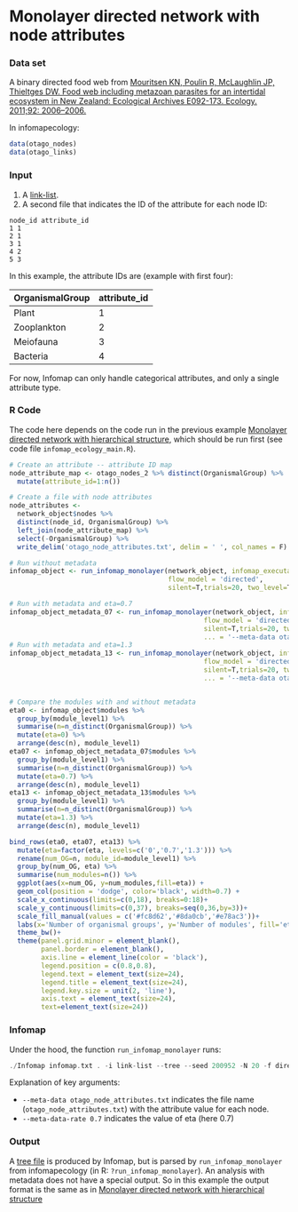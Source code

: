 # Monolayer directed network with node attributes

### Data set
A binary directed food web from [Mouritsen KN, Poulin R, McLaughlin JP, Thieltges DW. Food web including metazoan parasites for an intertidal ecosystem in New Zealand: Ecological Archives E092-173. Ecology. 2011;92: 2006–2006.](https://esajournals-onlinelibrary-wiley-com.ezproxy.bgu.ac.il/doi/abs/10.1890/11-0371.1)

In infomapecology:
```R
data(otago_nodes)
data(otago_links)
```

### Input
1. A [link-list](https://www.mapequation.org/infomap/#InputLinkList).
2. A second file that indicates the ID of the attribute for each node ID:

```
node_id attribute_id
1 1
2 1
3 1
4 2
5 3
```

In this example, the attribute IDs are (example with first four):

|OrganismalGroup | attribute_id|
|---|---|
|Plant   |                   1|
|Zooplankton|                2|
|Meiofauna   |               3|
|Bacteria     |              4|

For now, Infomap can only handle categorical attributes, and only a single attribute type.

### R Code
The code here depends on the code run in the previous example [Monolayer directed network with hierarchical structure](hypothesis_test.md), which should be run first (see code file `infomap_ecology_main.R`).
```R
# Create an attribute -- attribute ID map
node_attribute_map <- otago_nodes_2 %>% distinct(OrganismalGroup) %>%
  mutate(attribute_id=1:n())

# Create a file with node attributes
node_attributes <-
  network_object$nodes %>%
  distinct(node_id, OrganismalGroup) %>%
  left_join(node_attribute_map) %>%
  select(-OrganismalGroup) %>%
  write_delim('otago_node_attributes.txt', delim = ' ', col_names = F)

# Run without metadata
infomap_object <- run_infomap_monolayer(network_object, infomap_executable='Infomap',
                                        flow_model = 'directed',
                                        silent=T,trials=20, two_level=T, seed=200952)

# Run with metadata and eta=0.7
infomap_object_metadata_07 <- run_infomap_monolayer(network_object, infomap_executable='Infomap',
                                                 flow_model = 'directed',
                                                 silent=T,trials=20, two_level=T, seed=200952,
                                                 ... = '--meta-data otago_node_attributes.txt --meta-data-rate 0.7')
# Run with metadata and eta=1.3
infomap_object_metadata_13 <- run_infomap_monolayer(network_object, infomap_executable='Infomap',
                                                 flow_model = 'directed',
                                                 silent=T,trials=20, two_level=T, seed=200952,
                                                 ... = '--meta-data otago_node_attributes.txt --meta-data-rate 1.3')


# Compare the modules with and without metadata
eta0 <- infomap_object$modules %>%
  group_by(module_level1) %>%
  summarise(n=n_distinct(OrganismalGroup)) %>%
  mutate(eta=0) %>%
  arrange(desc(n), module_level1)
eta07 <- infomap_object_metadata_07$modules %>%
  group_by(module_level1) %>%
  summarise(n=n_distinct(OrganismalGroup)) %>%
  mutate(eta=0.7) %>%
  arrange(desc(n), module_level1)
eta13 <- infomap_object_metadata_13$modules %>%
  group_by(module_level1) %>%
  summarise(n=n_distinct(OrganismalGroup)) %>%
  mutate(eta=1.3) %>%
  arrange(desc(n), module_level1)

bind_rows(eta0, eta07, eta13) %>% 
  mutate(eta=factor(eta, levels=c('0','0.7','1.3'))) %>% 
  rename(num_OG=n, module_id=module_level1) %>% 
  group_by(num_OG, eta) %>%
  summarise(num_modules=n()) %>%
  ggplot(aes(x=num_OG, y=num_modules,fill=eta)) +
  geom_col(position = 'dodge', color='black', width=0.7) +
  scale_x_continuous(limits=c(0,18), breaks=0:18)+
  scale_y_continuous(limits=c(0,37), breaks=seq(0,36,by=3))+
  scale_fill_manual(values = c('#fc8d62','#8da0cb','#e78ac3'))+
  labs(x='Number of organismal groups', y='Number of modules', fill='eta')+
  theme_bw()+
  theme(panel.grid.minor = element_blank(),
        panel.border = element_blank(),
        axis.line = element_line(color = 'black'),
        legend.position = c(0.8,0.8),
        legend.text = element_text(size=24),
        legend.title = element_text(size=24),
        legend.key.size = unit(2, 'line'),
        axis.text = element_text(size=24),
        text=element_text(size=24))
```

### Infomap
Under the hood, the function `run_infomap_monolayer` runs:
```C++
./Infomap infomap.txt . -i link-list --tree --seed 200952 -N 20 -f directed --silent --two-level --meta-data otago_node_attributes.txt --meta-data-rate 0.7
```

Explanation of key arguments:
* `--meta-data otago_node_attributes.txt` indicates the file name (`otago_node_attributes.txt`) with the attribute value for each node.
* `--meta-data-rate 0.7` indicates the value of eta (here 0.7)

### Output
A [tree file](https://www.mapequation.org/infomap/#OutputTree) is produced by Infomap, but is parsed by `run_infomap_monolayer` from infomapecology (in R: `?run_infomap_monolayer`). An analysis with metadata does not have a special output. So in this example the output format is the same as in [Monolayer directed network with hierarchical structure](docs/hypothesis_test.md)
